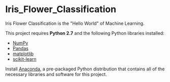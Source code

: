 # Iris_Flower_Classification
Iris Flower Classification is the "Hello World" of Machine Learning.

This project requires **Python 2.7** and the following Python libraries installed:

- [NumPy](http://www.numpy.org/)
- [Pandas](http://pandas.pydata.org)
- [matplotlib](http://matplotlib.org/)
- [scikit-learn](http://scikit-learn.org/stable/)

Install [Anaconda](https://www.continuum.io/downloads), a pre-packaged Python distribution that contains all of the necessary libraries and software for this project. 
